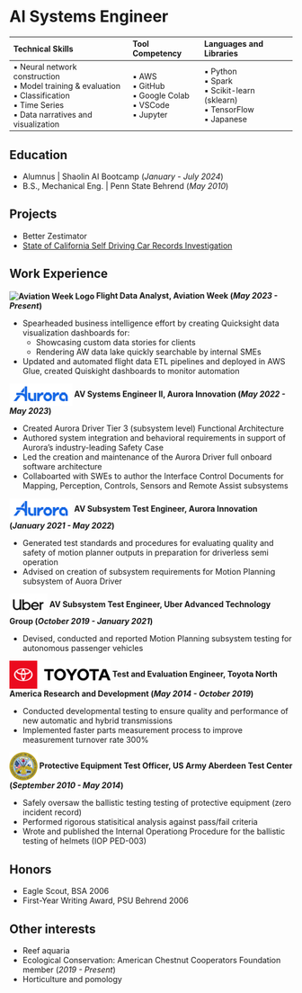 # AI Systems Engineer

| **Technical Skills** | **Tool Competency** | **Languages and Libraries** |
|:---------------------|:---------------------|:----------------------------|
| ▪ Neural network construction <br> ▪ Model training & evaluation <br> ▪ Classification <br> ▪ Time Series <br> ▪ Data narratives and visualization |▪ AWS <br> ▪ GitHub <br> ▪ Google Colab <br> ▪ VSCode <br> ▪ Jupyter | ▪ Python <br> ▪ Spark <br> ▪ Scikit-learn (sklearn) <br> ▪ TensorFlow <br> ▪ Japanese |


## Education
- Alumnus  |  Shaolin AI Bootcamp (_January - July 2024_)
- B.S., Mechanical Eng.  |  Penn State Behrend (_May 2010_)


## Projects
- Better Zestimator
- [State of California Self Driving Car Records Investigation](https://github.com/Kyle-Markwardt/self-driving-vehicles)


## Work Experience 
**<img src="path/to/aviation-week-logo.png" alt="Aviation Week Logo" height="40" style="vertical-align: middle;"> Flight Data Analyst, Aviation Week (_May 2023 - Present_)**
- Spearheaded business intelligence effort by creating Quicksight data visualization dashboards for:
  - Showcasing custom data stories for clients
  - Rendering AW data lake quickly searchable by internal SMEs
- Updated and automated flight data ETL pipelines and deployed in AWS Glue, created Quiskight dashboards to monitor automation

**<img src="/assets/img/Aurora_logo.png" alt="Aurora Logo" height="40" style="vertical-align: middle;"> AV Systems Engineer II, Aurora Innovation (_May 2022 - May 2023_)**
- Created Aurora Driver Tier 3 (subsystem level) Functional Architecture
- Authored system integration and behavioral requirements in support of Aurora’s industry-leading Safety Case
- Led the creation and maintenance of the Aurora Driver full onboard software architecture
- Collaboarted with SWEs to author the Interface Control Documents for Mapping, Perception, Controls, Sensors and Remote Assist subsystems

**<img src="/assets/img/Aurora_logo.png" alt="Aurora Logo" height="40" style="vertical-align: middle;"> AV Subsystem Test Engineer, Aurora Innovation (_January 2021 - May 2022_)**
- Generated test standards and procedures for evaluating quality and safety of motion planner outputs in preparation for driverless semi operation
- Advised on creation of subsystem requirements for Motion Planning subsystem of Auora Driver

**<img src="/assets/img/UBER_logo.png" alt="UBER Logo" height="40" style="vertical-align: middle;"> AV Subsystem Test Engineer, Uber Advanced Technology Group (_October 2019 - January 2021_)**
- Devised, conducted and reported Motion Planning subsystem testing for autonomous passenger vehicles

**<img src="/assets/img/TMNA_logo.png" alt="TMNA Logo" height="50" style="vertical-align: middle;"> Test and Evaluation Engineer, Toyota North America Research and Development (_May 2014 - October 2019_)**
- Conducted developmental testing to ensure quality and performance of new automatic and hybrid transmissions
- Implemented faster parts measurement process to improve measurement turnover rate 300%

**<img src="/assets/img/Dept_Army_logo.png" alt="Dept of Army Logo" height="50" style="vertical-align: middle;"> Protective Equipment Test Officer, US Army Aberdeen Test Center (_September 2010 - May 2014_)**
- Safely oversaw the ballistic testing testing of protective equipment (zero incident record)
- Performed rigorous statisitical analysis against pass/fail criteria
- Wrote and published the Internal Operationg Procedure for the ballistic testing of helmets (IOP PED-003)

## Honors
- Eagle Scout, BSA 2006
- First-Year Writing Award, PSU Behrend 2006

## Other interests
- Reef aquaria
- Ecological Conservation: American Chestnut Cooperators Foundation member (_2019 - Present_)
- Horticulture and pomology
